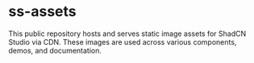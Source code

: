 # ss-assets
This public repository hosts and serves static image assets for ShadCN Studio via CDN. These images are used across various components, demos, and documentation.
